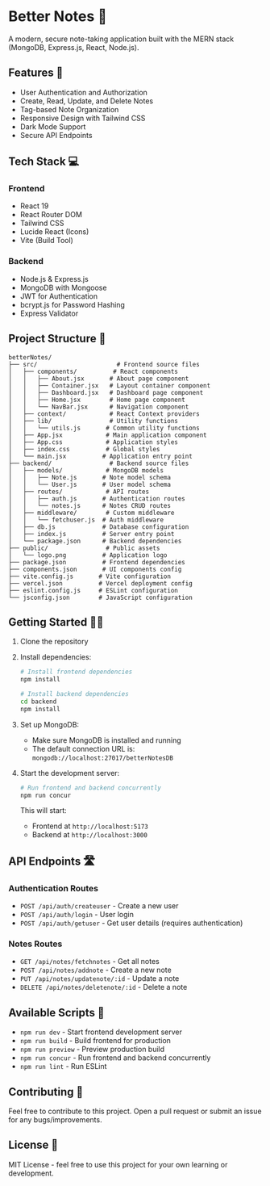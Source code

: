 # Better Notes 📝

A modern, secure note-taking application built with the MERN stack (MongoDB, Express.js, React, Node.js).

## Features 🚀

- User Authentication and Authorization
- Create, Read, Update, and Delete Notes
- Tag-based Note Organization
- Responsive Design with Tailwind CSS
- Dark Mode Support
- Secure API Endpoints

## Tech Stack 💻

### Frontend

- React 19
- React Router DOM
- Tailwind CSS
- Lucide React (Icons)
- Vite (Build Tool)

### Backend

- Node.js & Express.js
- MongoDB with Mongoose
- JWT for Authentication
- bcrypt.js for Password Hashing
- Express Validator

## Project Structure 📂

```
betterNotes/
├── src/                      # Frontend source files
│   ├── components/          # React components
│   │   ├── About.jsx       # About page component
│   │   ├── Container.jsx   # Layout container component
│   │   ├── Dashboard.jsx   # Dashboard page component
│   │   ├── Home.jsx        # Home page component
│   │   └── NavBar.jsx      # Navigation component
│   ├── context/            # React Context providers
│   ├── lib/                # Utility functions
│   │   └── utils.js       # Common utility functions
│   ├── App.jsx            # Main application component
│   ├── App.css            # Application styles
│   ├── index.css          # Global styles
│   └── main.jsx          # Application entry point
├── backend/                # Backend source files
│   ├── models/            # MongoDB models
│   │   ├── Note.js       # Note model schema
│   │   └── User.js       # User model schema
│   ├── routes/            # API routes
│   │   ├── auth.js       # Authentication routes
│   │   └── notes.js      # Notes CRUD routes
│   ├── middleware/        # Custom middleware
│   │   └── fetchuser.js  # Auth middleware
│   ├── db.js             # Database configuration
│   ├── index.js          # Server entry point
│   └── package.json      # Backend dependencies
├── public/                # Public assets
│   └── logo.png          # Application logo
├── package.json          # Frontend dependencies
├── components.json       # UI components config
├── vite.config.js       # Vite configuration
├── vercel.json          # Vercel deployment config
├── eslint.config.js     # ESLint configuration
└── jsconfig.json        # JavaScript configuration
```

## Getting Started 🏃‍♂️

1. Clone the repository
2. Install dependencies:

   ```bash
   # Install frontend dependencies
   npm install

   # Install backend dependencies
   cd backend
   npm install
   ```

3. Set up MongoDB:

   - Make sure MongoDB is installed and running
   - The default connection URL is: `mongodb://localhost:27017/betterNotesDB`

4. Start the development server:

   ```bash
   # Run frontend and backend concurrently
   npm run concur
   ```

   This will start:

   - Frontend at `http://localhost:5173`
   - Backend at `http://localhost:3000`

## API Endpoints 🛣️

### Authentication Routes

- `POST /api/auth/createuser` - Create a new user
- `POST /api/auth/login` - User login
- `POST /api/auth/getuser` - Get user details (requires authentication)

### Notes Routes

- `GET /api/notes/fetchnotes` - Get all notes
- `POST /api/notes/addnote` - Create a new note
- `PUT /api/notes/updatenote/:id` - Update a note
- `DELETE /api/notes/deletenote/:id` - Delete a note

## Available Scripts 📜

- `npm run dev` - Start frontend development server
- `npm run build` - Build frontend for production
- `npm run preview` - Preview production build
- `npm run concur` - Run frontend and backend concurrently
- `npm run lint` - Run ESLint

## Contributing 🤝

Feel free to contribute to this project. Open a pull request or submit an issue for any bugs/improvements.

## License 📄

MIT License - feel free to use this project for your own learning or development.

